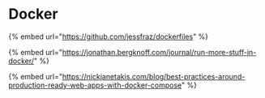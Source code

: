 # Docker

{% embed url="https://github.com/jessfraz/dockerfiles" %}

{% embed url="https://jonathan.bergknoff.com/journal/run-more-stuff-in-docker/" %}

{% embed url="https://nickjanetakis.com/blog/best-practices-around-production-ready-web-apps-with-docker-compose" %}





